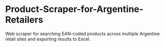 # Product-Scraper-for-Argentine-Retailers
Web scraper for searching EAN-coded products across multiple Argentine retail sites and exporting results to Excel.
